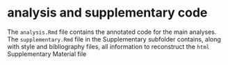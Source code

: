 # analysis and supplementary code
 
 The `analysis.Rmd` file contains the annotated code for the main analyses. The `supplementary.Rmd` file in the Supplementary subfolder contains, along with style and bibliography files, all information to reconstruct the `html` Supplementary Material file
